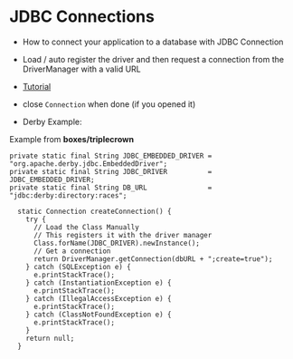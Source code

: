 # JDBC Connections

* How to connect your application to a database with JDBC Connection
* Load / auto register the driver and then request a connection from the DriverManager with a valid URL

* [Tutorial](http://www.tutorialspoint.com/jdbc/jdbc-db-connections.htm)

* close ``Connection`` when done (if you opened it)


* Derby Example:

Example from __boxes/triplecrown__


```
private static final String JDBC_EMBEDDED_DRIVER = "org.apache.derby.jdbc.EmbeddedDriver";
private static final String JDBC_DRIVER          = JDBC_EMBEDDED_DRIVER;
private static final String DB_URL               = "jdbc:derby:directory:races";

```

```
  static Connection createConnection() {
    try {
      // Load the Class Manually
      // This registers it with the driver manager
      Class.forName(JDBC_DRIVER).newInstance();
      // Get a connection
      return DriverManager.getConnection(dbURL + ";create=true");
    } catch (SQLException e) {
      e.printStackTrace();
    } catch (InstantiationException e) {
      e.printStackTrace();
    } catch (IllegalAccessException e) {
      e.printStackTrace();
    } catch (ClassNotFoundException e) {
      e.printStackTrace();
    }
    return null;
  }

```
